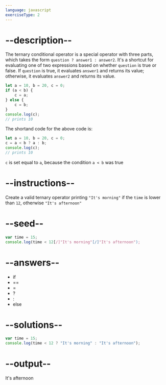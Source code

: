 ```yaml
---
language: javascript
exerciseType: 2
---
```


# --description--

The ternary conditional operator is a special operator with three parts, which takes the form `question ? answer1 : answer2`.
It's a shortcut for evaluating one of two expressions based on whether `question` is true or false.
If `question` is true, it evaluates `answer1` and returns its value; otherwise, it evaluates `answer2` and returns its value.
```javascript
let a = 10, b = 20, c = 0;
if (a < b) {
    c = a;
} else {
    c = b;
}
console.log(c);
// prints 10
```
The shortand code for the above code is:
```javascript
let a = 10, b = 20, c = 0;
c = a < b ? a : b;
console.log(c);
// prints 10
```
`c` is set equal to `a`, because the condition `a < b` was true

# --instructions--

Create a valid ternary operator printing `"It's morning"` if the `time` is lower than `12`, otherwise `"It's afternoon"`

# --seed--

```javascript
var time = 15;
console.log(time < 12[/]"It's morning"[/]"It's afternoon");
```

# --answers--

- if
- ==
- =
-  ? 
-  : 
- else

# --solutions--

```javascript
var time = 15;
console.log(time < 12 ? "It's morning" : "It's afternoon");
```

# --output--

It's afternoon
